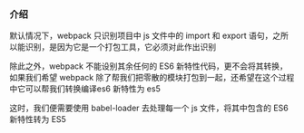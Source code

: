 ### 介绍
默认情况下，webpack 只识别项目中 js 文件中的 import 和 export 语句，之所以能识别，是因为它是一个打包工具，它必须对此作出识别

除此之外，webpack 不能设别其余任何的 ES6 新特性代码，更不会将其转换，如果我们希望 webpack 除了帮我们把零散的模块打包到一起，还希望在这个过程中它可以帮我们转换编译es6 新特性为 es5

这时，我们便需要使用 babel-loader 去处理每一个 js 文件，将其中包含的 ES6 新特性转为 ES5